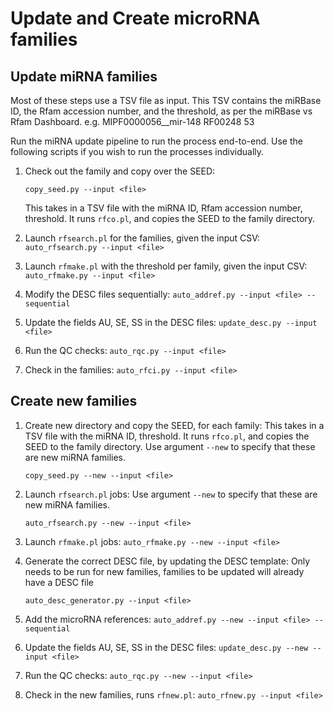 # Update and Create microRNA families

## Update miRNA families

Most of these steps use a TSV file as input. This TSV contains the miRBase ID, the Rfam accession number, and the threshold, 
as per the miRBase vs Rfam Dashboard. 
e.g. MIPF0000056__mir-148   RF00248 53

Run the miRNA update pipeline to run the process end-to-end. 
Use the following scripts if you wish to run the processes individually.

1. Check out the family and copy over the SEED:

    `copy_seed.py --input <file>`

    This takes in a TSV file with the miRNA ID, Rfam accession number, threshold. It runs `rfco.pl`, and copies the SEED to the family directory. 

2. Launch `rfsearch.pl` for the families, given the input CSV:
    `auto_rfsearch.py --input <file>`

3. Launch `rfmake.pl` with the threshold per family, given the input CSV:
    `auto_rfmake.py --input <file>`

4. Modify the DESC files sequentially:
    `auto_addref.py --input <file> --sequential`

5. Update the fields AU, SE, SS in the DESC files:
    `update_desc.py --input <file>`

6. Run the QC checks:
    `auto_rqc.py --input <file>`

7. Check in the families:
   `auto_rfci.py --input <file>`

   
## Create new families

1. Create new directory and copy the SEED, for each family:
    This takes in a TSV file with the miRNA ID, threshold. It runs `rfco.pl`, and copies the SEED to the family directory. 
    Use argument `--new` to specify that these are new miRNA families. 
    
    `copy_seed.py --new --input <file>`

2. Launch `rfsearch.pl` jobs:
    Use argument `--new` to specify that these are new miRNA families.

    `auto_rfsearch.py --new --input <file>`

3. Launch `rfmake.pl` jobs:
   `auto_rfmake.py --new --input <file>`

4. Generate the correct DESC file, by updating the DESC template:
    Only needs to be run for new families, families to be updated will already have a DESC file

    `auto_desc_generator.py --input <file>`

5. Add the microRNA references:
    `auto_addref.py --new --input <file> --sequential`

6. Update the fields AU, SE, SS in the DESC files:
    `update_desc.py --new --input <file>`

7. Run the QC checks:
   `auto_rqc.py --new --input <file>`

8. Check in the new families, runs `rfnew.pl`:
    `auto_rfnew.py --input <file>`
